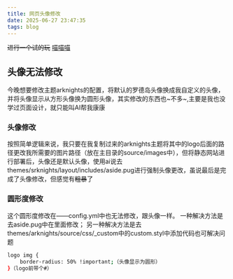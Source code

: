 ```yaml
---
title: 网页头像修改
date: 2025-06-27 23:47:35
tags: blog
---
```

~~进行一个试的玩~~
<u>喵喵喵 </u>

## 头像无法修改

今晚想要修改主题arknights的配置，将默认的罗德岛头像换成我自定义的头像，并将头像显示从方形头像换为圆形头像，其实修改的东西也~不多~,主要是我也没学过页面设计，就只能叫AI帮我康康

### 头像修改

按照简单逻辑来说，我只要在我复制过来的arknights主题将其中的logo后面的路径更改我所需要的图片路径（放在主目录的source/images中），但将静态网站进行部署后，头像还是默认头像，使用ai说去themes/srknights/layout/includes/aside.pug进行强制头像更改，虽说最后是完成了头像修改，但感觉有~~粗暴~~了

### 圆形度修改
这个圆形度修改在——config.yml中也无法修改，跟头像一样。
一种解决方法是去aside.pug中在里面修改；
另一种解决方法是去themes/arknights/source/css/_custom中的custom.styl中添加代码也可解决问题

```bash
logo img {
    border-radius: 50% !important;（头像显示为圆形）
}（logo前带个#）
```

  

